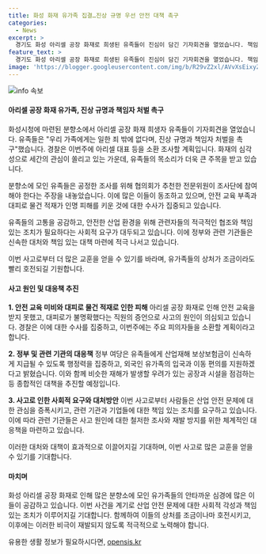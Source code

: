 ```yaml
---
title: 화성 화재 유가족 집결…진상 규명 우선 안전 대책 촉구
categories:
  - News
excerpt: >
  경기도 화성 아리셀 공장 화재로 희생된 유족들이 진심이 담긴 기자회견을 열었습니다. 책임자 처벌과 진상 규명을 촉구하며 공정한 조사를 요구했습니다. 경찰은 대표 등을 소환 조사할 예정이며, 안전 교육 미비와 대피로의 문제에 대해 수사력을 집중하고 있습니다. 정부 여당은 유족들의 지원과 이를 통한 산업재해 대책 마련을 약속하였습니다. 아리셀 화재로 인한 충격으로 시민들은 안전문제에 대한 우려를 나타내고 있습니다. (단어 수: 150)
feature_text: >
  경기도 화성 아리셀 공장 화재로 희생된 유족들이 진심이 담긴 기자회견을 열었습니다. 책임자 처벌과 진상 규명을 촉구하며 공정한 조사를 요구했습니다. 경찰은 대표 등을 소환 조사할 예정이며, 안전 교육 미비와 대피로의 문제에 대해 수사력을 집중하고 있습니다. 정부 여당은 유족들의 지원과 이를 통한 산업재해 대책 마련을 약속하였습니다. 아리셀 화재로 인한 충격으로 시민들은 안전문제에 대한 우려를 나타내고 있습니다. (단어 수: 150)
image: 'https://blogger.googleusercontent.com/img/b/R29vZ2xl/AVvXsEixyZcFfHzMRdzZMjFBmAUKJYCLCGyLL1o632UiGVXcaFdKo_bkvkuCioo0uUKlGfBVcT3P84aROyZIXSBEx3Aw5nCQ3pTgDom1WDC4m8eifvWiAmWEEVb4x6G_l8C0QH225ldMjyaFvpxGEBGNO37VmDTDMHGhJPq73UglMfDca1-0aw/s1600/blogspot.png'
---
```


<p><img src="https://blogger.googleusercontent.com/img/b/R29vZ2xl/AVvXsEixyZcFfHzMRdzZMjFBmAUKJYCLCGyLL1o632UiGVXcaFdKo_bkvkuCioo0uUKlGfBVcT3P84aROyZIXSBEx3Aw5nCQ3pTgDom1WDC4m8eifvWiAmWEEVb4x6G_l8C0QH225ldMjyaFvpxGEBGNO37VmDTDMHGhJPq73UglMfDca1-0aw/s1600/blogspot.png" alt="info 속보" /></p>

<h4>아리셀 공장 화재 유가족, 진상 규명과 책임자 처벌 촉구</h4>

<p>화성시청에 마련된 분향소에서 아리셀 공장 화재 희생자 유족들이 기자회견을 열었습니다. 유족들은 "우리 가족에게는 일한 죄 밖에 없다며, 진상 규명과 책임자 처벌을 촉구"했습니다. 경찰은 이번주에 아리셀 대표 등을 소환 조사할 계획입니다. 화재의 심각성으로 세간의 관심이 쏠리고 있는 가운데, 유족들의 목소리가 더욱 큰 주목을 받고 있습니다.</p>

<p>분향소에 모인 유족들은 공정한 조사를 위해 협의회가 추천한 전문위원이 조사단에 참여해야 한다는 주장을 내놓았습니다. 이에 많은 이들이 동조하고 있으며, 안전 교육 부족과 대피로 물건 적재가 인명 피해를 키운 것에 대한 수사가 집중되고 있습니다.</p>

<p>유족들의 고통을 공감하고, 안전한 산업 환경을 위해 관련자들의 적극적인 협조와 책임있는 조치가 필요하다는 사회적 요구가 대두되고 있습니다. 이에 정부와 관련 기관들은 신속한 대처와 책임 있는 대책 마련에 적극 나서고 있습니다. </p>

<p>이번 사고로부터 더 많은 교훈을 얻을 수 있기를 바라며, 유가족들의 상처가 조금이라도 빨리 호전되길 기원합니다. </p>

<h4>사고 원인 및 대응책 추진</h4>

<p><strong>1. 안전 교육 미비와 대피로 물건 적재로 인한 피해</strong>
아리셀 공장 화재로 인해 안전 교육을 받지 못했고, 대피로가 불명확했다는 직원의 증언으로 사고의 원인이 의심되고 있습니다. 경찰은 이에 대한 수사를 집중하고, 이번주에는 주요 피의자들을 소환할 계획이라고 합니다.</p>

<p><strong>2. 정부 및 관련 기관의 대응책</strong>
정부 여당은 유족들에게 산업재해 보상보험금이 신속하게 지급될 수 있도록 행정력을 집중하고, 외국인 유가족의 입국과 이동 편의를 지원하겠다고 밝혔습니다. 이와 함께 비슷한 재해가 발생할 우려가 있는 공장과 시설을 점검하는 등 종합적인 대책을 추진할 예정입니다.</p>

<p><strong>3. 사고로 인한 사회적 요구와 대처방안</strong>
이번 사고로부터 사람들은 산업 안전 문제에 대한 관심을 증폭시키고, 관련 기관과 기업들에 대한 책임 있는 조치를 요구하고 있습니다. 이에 따라 관련 기관들은 사고 원인에 대한 철저한 조사와 재발 방지를 위한 체계적인 대응책을 마련하고 있습니다.</p>

<p>이러한 대처와 대책이 효과적으로 이끌어지길 기대하며, 이번 사고로 많은 교훈을 얻을 수 있기를 기대합니다. </p>

<h4>마치며</h4>

<p>화성 아리셀 공장 화재로 인해 많은 분향소에 모인 유가족들의 안타까운 심경에 많은 이들이 공감하고 있습니다. 이번 사건을 계기로 산업 안전 문제에 대한 사회적 각성과 책임 있는 조치가 이루어지길 기대합니다. 함께하여 이들의 상처를 조금이나마 호전시키고, 이후에는 이러한 비극이 재발되지 않도록 적극적으로 노력해야 합니다.</p>
유용한 생활 정보가 필요하시다면, <a href="https://opensis.kr" rel="dofollow">opensis.kr</a>


